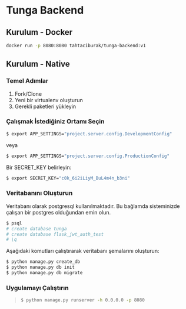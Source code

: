 # Tunga Backend

## Kurulum - Docker

```bash
docker run -p 8080:8080 tahtaciburak/tunga-backend:v1
```

## Kurulum - Native
### Temel Adımlar

1. Fork/Clone
1. Yeni bir virtualenv oluşturun
1. Gerekli paketleri yükleyin

### Çalışmak İstediğiniz Ortamı Seçin


```sh
$ export APP_SETTINGS="project.server.config.DevelopmentConfig"
```

veya

```sh
$ export APP_SETTINGS="project.server.config.ProductionConfig"
```

Bir SECRET_KEY belirleyin:

```sh
$ export SECRET_KEY="c0k_6i2iLiyM_BuL4m4n_b3ni"
```

### Veritabanını Oluşturun

Veritabanı olarak postgresql kullanılmaktadır. Bu bağlamda sisteminizde çalışan bir postgres olduğundan emin olun.

```sh
$ psql
# create database tunga
# create database flask_jwt_auth_test
# \q
```

Aşağıdaki komutları çalıştırarak veritabanı şemalarını oluşturun:

```sh
$ python manage.py create_db
$ python manage.py db init
$ python manage.py db migrate
```

### Uygulamayı Çalıştırın

> ```sh
> $ python manage.py runserver -h 0.0.0.0 -p 8080
> ```
